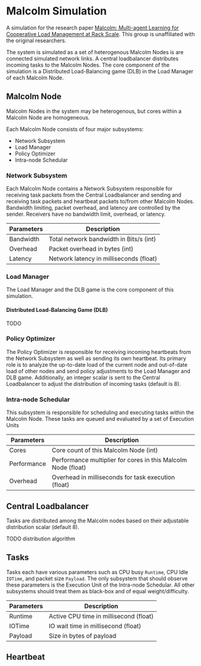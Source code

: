 # Malcolm Simulation
A simulation for the research paper [Malcolm: Multi-agent Learning for Cooperative Load Management at Rack Scale](https://dl.acm.org/doi/10.1145/3570611).
This group is unaffiliated with the original researchers.

The system is simulated as a set of heterogenous Malcolm Nodes is are connected
simulated network links. A central loadbalancer distributes incoming tasks to
the Malcolm Nodes. The core component of the simulation is a Distributed
Load-Balancing game (DLB) in the Load Manager of each Malcolm Node.

## Malcolm Node

Malcolm Nodes in the system may be heterogenous, but cores within a Malcolm Node
are homogeneous.

Each Malcolm Node consists of four major subsystems:

- Network Subsystem
- Load Manager
- Policy Optimizer
- Intra-node Schedular

### Network Subsystem

Each Malcolm Node contains a Network Subsystem responsible for receiving task
packets from the Central Loadbalancer and sending and receiving task packets and
heartbeat packets to/from other Malcolm Nodes. Bandwidth limiting, packet
overhead, and latency are controlled by the sender. Receivers have no bandwidth
limit, overhead, or latency.

| Parameters    | Description |
|---------------|-------------|
| Bandwidth     | Total network bandwidth in Bits/s (int)
| Overhead      | Packet overhead in bytes (int)
| Latency       | Network latency in milliseconds (float)

### Load Manager

The Load Manager and the DLB game is the core component of this simulation.

#### Distributed Load-Balancing Game (DLB)

TODO

### Policy Optimizer

The Policy Optimizer is responsible for receiving incoming heartbeats from the
Network Subsystem as well as sending its own heartbeat. Its primary role is to
analyze the up-to-date load of the current node and out-of-date load of other
nodes and send policy adjustments to the Load Manager and DLB game. Additionally,
an integer scalar is sent to the Central Loadbalancer to adjust the distribution
of incoming tasks (default is 8).

### Intra-node Schedular

This subsystem is responsible for scheduling and executing tasks within the
Malcolm Node. These tasks are queued and evaluated by a set of Execution Units

| Parameters    | Description |
|---------------|-------------|
| Cores         | Core count of this Malcolm Node (int)
| Performance   | Performance multiplier for cores in this Malcolm Node (float)
| Overhead      | Overhead in milliseconds for task execution (float)

## Central Loadbalancer

Tasks are distributed among the Malcolm nodes based on their adjustable
distribution scalar (default 8).

TODO distribution algorithm

## Tasks

Tasks each have various parameters such as CPU busy `Runtime`, CPU Idle `IOTime`,
and packet size `Payload`. The only subsystem that should observe these
parameters is the Execution Unit of the Intra-node Schedular. All other
subsystems should treat them as black-box and of equal weight/difficulty.

| Parameters    | Description |
|---------------|-------------|
| Runtime       | Active CPU time in millisecond (float)
| IOTime        | IO wait time in millisecond (float)
| Payload       | Size in bytes of payload

## Heartbeat
